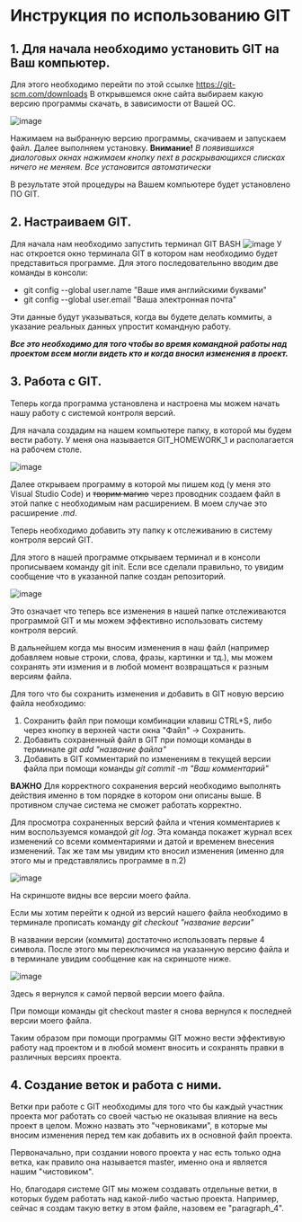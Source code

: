 
# Инструкция по использованию GIT
## 1. Для начала необходимо установить GIT на Ваш компьютер.
Для этого необходимо перейти по этой ссылке https://git-scm.com/downloads
В открывшемся окне сайта выбираем какую версию программы скачать, в зависимости от Вашей ОС.

![image](Download_GIT.png)

Нажимаем на выбранную версию программы, скачиваем и запускаем файл.
Далее выполняем установку. **Внимание!** *В появившихся диалоговых окнах нажимаем кнопку next в раскрывающихся списках ничего не меняем. Все установится автоматически*

В результате этой процедуры на Вашем компьютере будет установлено ПО GIT.

## 2. Настраиваем GIT.

Для начала нам необходимо запустить терминал GIT BASH ![image](Icon_GIT_BASH.png)
У нас откроется окно терминала GIT в котором нам необходимо будет представиться программе. Для этого последовательнно вводим две команды в консоли:

* git config --global user.name "Ваше имя английскими буквами"
* git config --global user.email "Ваша электронная почта"

Эти данные будут указываться, когда вы будете делать коммиты, а указание реальных данных упростит командную работу.

***Все это необходимо для того чтобы во время командной работы над проектом всем могли видеть кто и когда вносил изменения в проект.***

## 3. Работа с GIT.
Теперь когда программа установлена и настроена мы можем начать нашу работу с системой контроля версий. 

Для начала создадим на нашем компьютере папку, в которой мы будем вести работу. У меня она называется GIT_HOMEWORK_1 и располагается на рабочем столе.

![image](Desktop_folder.png)

Далее открываем программу в которой мы пишем код (у меня это Visual Studio Code) и ~~творим магию~~ через проводник создаем файл в этой папке с необходимым нам расширением. В моем случае это расширение *.md*.

Теперь необходимо добавить эту папку к отслеживанию в систему контроля версий GIT.

Для этого в нашей программе открываем терминал и в консоли прописываем команду git init. Если все сделали правильно, то увидим сообщение что в указанной папке создан репозиторий.

![image](git_init.png)

Это означает что теперь все изменения в нашей папке отслеживаются программой GIT и мы можем эффективно использовать систему контроля версий.

В дальнейшем когда мы вносим изменения в наш файл (например добавляем новые строки, слова, фразы, картинки и тд.), мы можем сохранять эти измения и в любой момент возвращаться к разным версиям файла.

Для того что бы сохранить изменения и добавить в GIT новую версию файла необходимо:

1. Сохранить файл при помощи комбинации клавиш CTRL+S, либо через кнопку в верхней части окна "Файл" -> Сохранить.
2. Добавить сохраненный файл в GIT при помощи команды в терминале *git add "название файла"*
3. Добавить в GIT комментарий по изменениям в текущей версии файла при помощи команды *git commit -m "Ваш комментарий"*

**ВАЖНО** Для корректного сохранения версий необходимо выполнять действия именно в том порядке в котором они описаны выше. В противном случае система не сможет работать корректно.

Для просмотра сохраненных версий файла и чтения комментариев к ним воспользуемся командой *git log*. Эта команда покажет журнал всех изменений со всеми комментариями и датой и временем внесения изменений. Так же там мы увидим кто вносил изменения (именно для этого мы и представлялись программе в п.2)

![image](git_log.png)

На скриншоте видны  все версии моего файла.

Если мы хотим перейти к одной из версий нашего файла необходимо в терминале прописать команду *git checkout "название версии"*

В названии версии (коммита) достаточно использовать первые 4 символа. После этого мы переключимся на указанную версию файла и в терминале увидим сообщение как на скриншоте ниже.

![image](Checkout.png)

Здесь я вернулся к самой первой версии моего файла.

При помощи команды git checkout master я снова вернулся к последней версии моего файла.

Таким образом при помощи программы GIT можно вести эффективую работу над проектом и в любой момент вносить и сохранять правки в различных версиях проекта.

## 4. Создание веток и работа с ними.

Ветки при работе с GIT необходимы для того что бы каждый участник проекта мог работать со своей частью не оказывая влияние на весь проект в целом. Можно назвать это "черновиками", в которые мы вносим изменения перед тем как добавить их в основной файл проекта.

Первоначально, при создании нового проекта у нас есть только одна ветка, как правило она называется master, именно она и является нашим "чистовиком".

Но, благодаря системе GIT мы можем создавать отдельные ветки, в которых будем работать над какой-либо частью проекта. Например, сейчас я создам такую ветку в этом файле, назовем ее "paragraph_4".